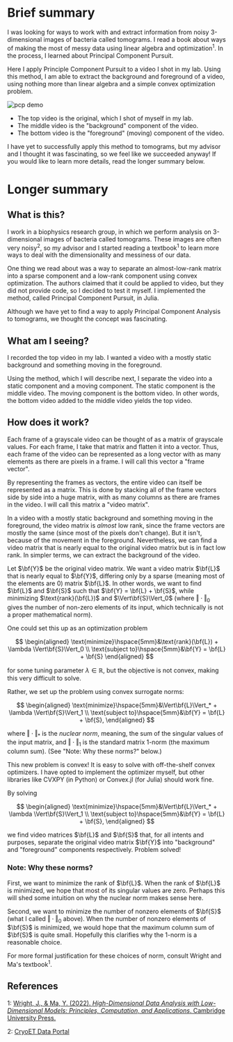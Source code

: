 # Brief summary
I was looking for ways to work with and extract information from noisy 3-dimensional images of bacteria called tomograms. I read a book about ways of making the most of messy data using linear algebra and optimization<sup>1</sup>. In the process, I learned about Principal Component Pursuit. 

Here I apply Principle Component Pursuit to a video I shot in my lab. Using this method, I am able to extract the background and foreground of a video, using nothing more than linear algebra and a simple convex optimization problem.

![pcp demo](./demo.gif)

 - The top video is the original, which I shot of myself in my lab.
 - The middle video is the "background" component of the video.
 - The bottom video is the "foreground" (moving) component of the video.

I have yet to successfully apply this method to tomograms, but my advisor and I thought it was fascinating, so we feel like we succeeded anyway! If you would like to learn more details, read the longer summary below.

# Longer summary
## What is this?
I work in a biophysics research group, in which we perform analysis on 3-dimensional images of bacteria called tomograms. These images are often very noisy<sup>2</sup>, so my advisor and I started reading a textbook<sup>1</sup> to learn more ways to deal with the dimensionality and messiness of our data. 

One thing we read about was a way to separate an almost-low-rank matrix into a sparse component and a low-rank component using convex optimization. The authors claimed that it could be applied to video, but they did not provide code, so I decided to test it myself. I implemented the method, called Principal Component Pursuit, in Julia.

Although we have yet to find a way to apply Principal Component Analysis to tomograms, we thought the concept was fascinating.

## What am I seeing?
I recorded the top video in my lab. I wanted a video with a mostly static background and something moving in the foreground. 

Using the method, which I will describe next, I separate the video into a static component and a moving component. The static component is the middle video. The moving component is the bottom video. In other words, the bottom video added to the middle video yields the top video.

## How does it work?
Each frame of a grayscale video can be thought of as a matrix of grayscale values. For each frame, I take that matrix and flatten it into a vector. Thus, each frame of the video can be represented as a long vector with as many elements as there are pixels in a frame. I will call this vector a "frame vector".

By representing the frames as vectors, the entire video can itself be represented as a matrix. This is done by stacking all of the frame vectors side by side into a huge matrix, with as many columns as there are frames in the video. I will call this matrix a "video matrix".

In a video with a mostly static background and something moving in the foreground, the video matrix is *almost* low rank, since the frame vectors are mostly the same (since most of the pixels don't change). But it isn't, because of the movement in the foreground. Nevertheless, we can find a video matrix that is nearly equal to the original video matrix but is in fact low rank. In simpler terms, we can extract the background of the video.

Let $\bf{Y}$ be the original video matrix. We want a video matrix $\bf{L}$ that is nearly equal to $\bf{Y}$, differing only by a sparse (meaning most of the elements are 0) matrix $\bf{L}$. In other words, we want to find $\bf{L}$ and $\bf{S}$ such that $\bf{Y} = \bf{L} + \bf{S}$, while minimizing $\text{rank}(\bf{L})$ and $\Vert\bf{S}\Vert_0$ (where $\Vert\cdot\Vert_0$ gives the number of non-zero elements of its input, which technically is not a proper mathematical norm). 

One could set this up as an optimization problem

$$
\begin{aligned}
    \text{minimize}\hspace{5mm}&\text{rank}(\bf{L}) + \lambda \Vert\bf{S}\Vert_0 \\
    \text{subject to}\hspace{5mm}&\bf{Y} = \bf{L} + \bf{S}
\end{aligned}
$$

for some tuning parameter $\lambda \in \mathbb{R}$, but the objective is not convex, making this very difficult to solve.

Rather, we set up the problem using convex surrogate norms:

$$
\begin{aligned}
    \text{minimize}\hspace{5mm}&\Vert\bf{L}\Vert_* + \lambda \Vert\bf{S}\Vert_1 \\
    \text{subject to}\hspace{5mm}&\bf{Y} = \bf{L} + \bf{S},
\end{aligned}
$$

where $\Vert \cdot \Vert_*$ is the *nuclear norm*, meaning, the sum of the singular values of the input matrix, and $\Vert \cdot \Vert_1$ is the standard matrix 1-norm (the maximum column sum). (See "Note: Why these norms?" below.)

This new problem is convex! It is easy to solve with off-the-shelf convex optimizers. I have opted to implement the optimizer myself, but other libraries like CVXPY (in Python) or Convex.jl (for Julia) should work fine.

By solving

$$
\begin{aligned}
    \text{minimize}\hspace{5mm}&\Vert\bf{L}\Vert_* + \lambda \Vert\bf{S}\Vert_1 \\
    \text{subject to}\hspace{5mm}&\bf{Y} = \bf{L} + \bf{S},
\end{aligned}
$$

we find video matrices $\bf{L}$ and $\bf{S}$ that, for all intents and purposes, separate the original video matrix $\bf{Y}$ into "background" and "foreground" components respectively. Problem solved!

### Note: Why these norms?
First, we want to minimize the rank of $\bf{L}$. When the rank of $\bf{L}$ is minimized, we hope that most of its singular values are zero. Perhaps this will shed some intuition on why the nuclear norm makes sense here.

Second, we want to minimize the number of nonzero elements of $\bf{S}$ (what I called $\Vert \cdot \Vert_0$ above). When the number of nonzero elements of $\bf{S}$ is minimized, we would hope that the maximum column sum of $\bf{S}$ is quite small. Hopefully this clarifies why the 1-norm is a reasonable choice.

For more formal justification for these choices of norm, consult Wright and Ma's textbook<sup>1</sup>.

## References

1: [Wright, J., & Ma, Y. (2022). *High-Dimensional Data Analysis with Low-Dimensional Models: Principles, Computation, and Applications*. Cambridge University Press.](https://book-wright-ma.github.io/)

2: [CryoET Data Portal](https://cryoetdataportal.czscience.com/browse-data/datasets)



